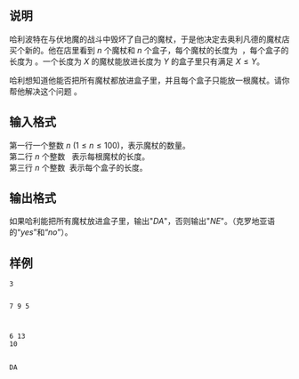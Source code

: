 <h2>说明</h2>

哈利波特在与伏地魔的战斗中毁坏了自己的魔杖，于是他决定去奥利凡德的魔杖店买个新的。他在店里看到 $n$ 个魔杖和 $n$ 个盒子，每个魔杖的长度为 &nbsp;，每个盒子的长度为 。一个长度为 $X$ 的魔杖能放进长度为 $Y$ 的盒子里只有满足 $X≤Y$。<br />
哈利想知道他能否把所有魔杖都放进盒子里，并且每个盒子只能放一根魔杖。请你帮他解决这个问题 。
<h2>输入格式</h2>

第一行一个整数 $n$ ($1≤n≤100$)，表示魔杖的数量。<br>第二行 $n$ 个整数   表示每根魔杖的长度。<br>第三行 $n$ 个整数  表示每个盒子的长度。

<h2>输出格式</h2>

如果哈利能把所有魔杖放进盒子里，输出"$DA$"，否则输出"$NE$"。（克罗地亚语的“$yes$”和“$no$”）。

<h2>样例</h2>
<pre><code class="language-input1">3
7 9 5
6 13 10</code></pre><pre><code class="language-output1">DA</code></pre>
